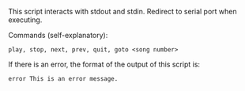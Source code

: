 This script interacts with stdout and stdin. Redirect to serial port when
executing.

Commands (self-explanatory):

```
play, stop, next, prev, quit, goto <song number>
```

If there is an error, the format of the output of this script is:

```
error This is an error message.
```
